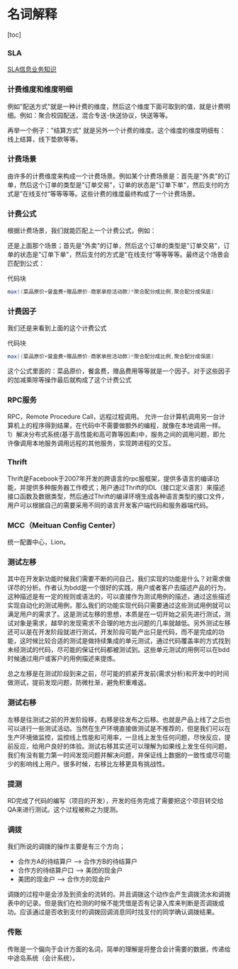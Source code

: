 # 名词解释

[toc]





### SLA

[SLA信息业务知识](https://km.sankuai.com/page/346095982)



### 计费维度和维度明细

例如"配送方式"就是一种计费的维度，然后这个维度下面可取到的值，就是计费明细。例如：聚合校园配送，混合专送-快送协议，快送等等。

再举一个例子："结算方式" 就是另外一个计费的维度。这个维度的维度明细有：线上结算，线下垫款等等。



### 计费场景

由许多的计费维度来构成一个计费场景。例如某个计费场景是：首先是"外卖"的订单，然后这个订单的类型是"订单交易"，订单的状态是"订单下单"，然后支付的方式是”在线支付“等等等等。这些计费的维度最终构成了一个计费场景。



### 计费公式

根据计费场景，我们就能匹配上一个计费公式，例如：

还是上面那个场景；首先是"外卖"的订单，然后这个订单的类型是"订单交易"，订单的状态是"订单下单"，然后支付的方式是”在线支付“等等等等。最终这个场景会匹配到公式：

代码块

```Java
max((菜品原价+餐盒费+赠品原价-商家承担活动款)*聚合配分成比例,聚合配分成保底)
```



### 计费因子

我们还是来看到上面的这个计费公式

代码块

```java
max((菜品原价+餐盒费+赠品原价-商家承担活动款)*聚合配分成比例,聚合配分成保底)
```

这个公式里面的：菜品原价，餐盒费，赠品费用等等就是一个因子。对于这些因子的加减乘除等操作最后就构成了这个计费公式



### RPC服务

RPC，Remote Procedure Call，远程过程调用。 允许一台计算机调用另一台计算机上的程序得到结果，在代码中不需要做额外的编程，就像在本地调用一样。 1）解决分布式系统(基于高性能和高可靠等因素)中，服务之间的调用问题，即允许像调用本地服务调用远程的其他服务，实现跨进程的交互。



### Thrift

Thrift是Facebook于2007年开发的跨语言的rpc服框架，提供多语言的编译功能，并提供多种服务器工作模式；用户通过Thrift的IDL（接口定义语言）来描述接口函数及数据类型，然后通过Thrift的编译环境生成各种语言类型的接口文件，用户可以根据自己的需要采用不同的语言开发客户端代码和服务器端代码。



### MCC（Meituan Config Center）

统一配置中心，Lion。



### **测试左移**

其中在开发新功能时候我们需要不断的问自己，我们实现的功能是什么？对需求做详尽的分析。作者认为bdd是一个很好的实践，用户或者客户去描述产品的行为，这种描述是有一定的规则或语法的，可以直接作为测试用例的描述，通过这些描述实现自动化的测试用例，那么我们的功能实现代码只需要通过这些测试用例就可以满足用户的需求了。这是测试左移的思想，本质是在一切开始之前先进行测试，测试对象是需求，越早的发现需求不合理的地方出问题的几率就越低。另外测试左移还可以是在开发阶段就进行测试，开发阶段可能产出只是代码，而不是完成的功能，这时候比较合适的测试是做持续集成的单元测试，通过代码覆盖率的方式找到未经测试的代码，尽可能的保证代码都被测试到。这些单元测试的用例可以在bdd时候通过用户或客户的用例描述来提炼。

总之左移是在测试阶段到来之前，尽可能的抓紧开发前(需求分析)和开发中的时间做测试，提前发现问题，防微杜渐，避免积重难返。



### **测试右移**

左移是往测试之前的开发阶段移，右移是往发布之后移。也就是产品上线了之后也可以进行一些测试活动。当然在生产环境直接做测试是不推荐的，但是我们可以在生产环境做监控，监控线上性能和可用率，一旦线上发生任何问题，尽快反应，提前反应，给用户良好的体验。测试右移其实还可以理解为如果线上发生任何问题，我们有没有能力第一时间发现问题并解决问题，并保证线上数据的一致性或尽可能少的影响线上用户。很多时候，右移比左移更具有挑战性。



### 提测

RD完成了代码的编写（项目的开发），开发的任务完成了需要把这个项目转交给QA来进行测试。这个过程被称之为提测。



### 调拨

我们所说的调拨的操作主要是有三个方向；

- 合作方A的待结算户 --> 合作方B的待结算户
- 合作方的待结算户口  -->  美团的现金户
- 美团的现金户 --> 合作方的现金户

调拨的过程中是会涉及到资金的流转的。并且调拨这个动作会产生调拨流水和调拨表中的记录。但是我们在检测的时候不能凭借是否有记录入库来判断是否调拨成功。应该通过是否收到支付的调拨回调消息同时找支付的同学确认调拨结果。



### 传账

传账是一个偏向于会计方面的名词，简单的理解是将整合会计需要的数据，传递给中途岛系统（会计系统）。